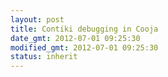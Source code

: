 ```yaml
---
layout: post
title: Contiki debugging in Cooja
date_gmt: 2012-07-01 09:25:30
modified_gmt: 2012-07-01 09:25:30
status: inherit
---
```


